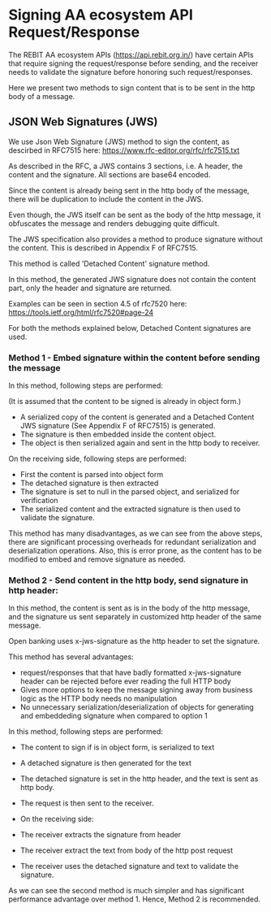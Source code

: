 # Signing AA ecosystem API Request/Response

The REBIT AA ecosystem APIs (https://api.rebit.org.in/) have certain APIs that require signing the request/response before sending, and the receiver needs to validate the signature before honoring such request/responses.

Here we present two methods to sign content that is to be sent in the http body of a message.

## JSON Web Signatures (JWS)

We use Json Web Signature (JWS) method to sign the content, as descirbed in RFC7515 here: https://www.rfc-editor.org/rfc/rfc7515.txt

As described in the RFC, a JWS contains 3 sections, i.e. A header, the content and the signature. All sections are base64 encoded.

Since the content is already being sent in the http body of the message, there will be duplication to include the content in the JWS.

Even though, the JWS itself can be sent as the body of the http message, it obfuscates the message and renders debugging quite difficult.

The JWS specification also provides a method to produce signature without the content. This is described in Appendix F of RFC7515.

This method is called 'Detached Content' signature method.

In this method, the generated JWS signature does not contain the content part, only the header and signature are returned.

Examples can be seen in section 4.5 of rfc7520 here: https://tools.ietf.org/html/rfc7520#page-24

For both the methods explained below, Detached Content signatures are used.

### Method 1 - Embed signature within the content before sending the message

In this method, following steps are performed:

(It is assumed that the content to be signed is already in object form.)
* A serialized copy of the content is generated and a Detached Content JWS signature (See Appendix F of RFC7515) is generated. 
* The signature is then embedded inside the content object.
* The object is then serialized again and sent in the http body to receiver. 

On the receiving side, following steps are performed:
* First the content is parsed into object form
* The detached signature is then extracted
* The signature is set to null in the parsed object, and serialized for verification
* The serialized content and the extracted signature is then used to validate the signature.

This method has many disadvantages, as we can see from the above steps, there are significant processing overheads for redundant serialization and deserialization operations. Also, this is error prone, as the content has to be modified to embed and remove signature as needed.

### Method 2 - Send content in the http body, send signature in http header:

In this method, the content is sent as is in the body of the http message, and the signature us sent separately in customized http header of the same message.

Open banking uses x-jws-signature as the http header to set the signature.

This method has several advantages:

* request/responses that that have badly formatted x-jws-signature header can be rejected before ever reading the full HTTP body
* Gives more options to keep the message signing away from business logic as the HTTP body needs no manipulation
* No unnecessary serialization/deserialization of objects for generating and embeddeding signature when compared to option 1

In this method, following steps are performed:

* The content to sign if is in object form, is serialized to text
* A detached signature is then generated for the text
* The detached signature is set in the http header, and the text is sent as http body.
* The request is then sent to the receiver.
 
* On the receiving side:
* The receiver extracts the signature from header
* The receiver extract the text from body of the http post request
* The receiver uses the detached signature and text to validate the signature.
   
 As we can see the second method is much simpler and has significant performance advantage over method 1. Hence, Method 2 is recommended.
